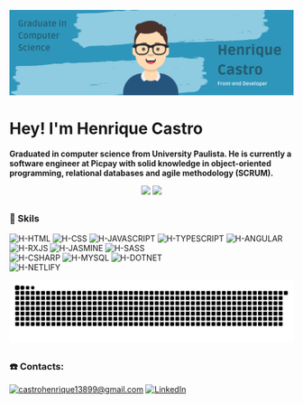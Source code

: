 ![alt text](https://github.com/HenriqueDeCastro/HenriqueDeCastro/blob/main/Git%20Banner.png)

# Hey! I'm Henrique Castro
__Graduated in computer science from University Paulista. He is currently a software engineer at Picpay with solid knowledge in object-oriented programming, relational databases and agile methodology (SCRUM).__
<br>

<div>
  <p align="center">
  <img height="180em" src="https://github-readme-stats.vercel.app/api?username=henriquedecastro&show_icons=true&theme=chartreuse-dark&include_all_commits=true&count_private=true"/>
  <img height="180em" src="https://github-readme-stats.vercel.app/api/top-langs/?username=henriquedecastro&layout=compact&langs_count=7&theme=chartreuse-dark"/>
 </p>
</div>
 
 ##
### 🚀 Skils
<div>
<img alt="H-HTML" src="https://img.shields.io/badge/html5-%23E34F26.svg?style=for-the-badge&logo=html5&logoColor=white">
<img alt="H-CSS" src="https://img.shields.io/badge/css3-%231572B6.svg?style=for-the-badge&logo=css3&logoColor=white">
<img alt="H-JAVASCRIPT" src="https://img.shields.io/badge/JavaScript-F7DF1E?style=for-the-badge&logo=javascript&logoColor=black">
<img alt="H-TYPESCRIPT" src="https://img.shields.io/badge/TypeScript-007ACC?style=for-the-badge&logo=typescript&logoColor=white">
<img alt="H-ANGULAR" src="https://img.shields.io/badge/Angular-DD0031?style=for-the-badge&logo=angular&logoColor=white">
<img alt="H-RXJS" src="https://img.shields.io/badge/RxJs-EA378E?style=for-the-badge&logo=reactivex&logoColor=white">
<img alt="H-JASMINE" src="https://img.shields.io/badge/Jasmine-993999?style=for-the-badge&logo=Jasmine&logoColor=white">
<img alt="H-SASS" src="https://img.shields.io/badge/Sass-CC6699?style=for-the-badge&logo=sass&logoColor=white">
<br>
<img alt="H-CSHARP" src="https://img.shields.io/badge/Csharp-7D5B8C?style=for-the-badge&logo=csharp&logoColor=white">
<img alt="H-MYSQL" src="https://img.shields.io/badge/mysql-002F5E?style=for-the-badge&logo=mysql&logoColor=white">
<img alt="H-DOTNET" src="https://img.shields.io/badge/.NET%20CORE-9966CC?style=for-the-badge&logo=DOTNET&logoColor=white">
<br>
<img alt="H-NETLIFY" src="https://img.shields.io/badge/Netlify-00C7B7?style=for-the-badge&logo=netlify&logoColor=white">
</div>

 ![Snake animation](https://github.com/HenriqueDeCastro/HenriqueDeCastro/blob/main/github-contribution-grid-snake.svg)

##
### ☎️ Contacts:

<a href="mailto:castrohenrique13899@gmail.com">![castrohenrique13899@gmail.com](https://img.shields.io/badge/Gmail-D14836?style=for-the-badge&logo=gmail&logoColor=white)</a> <a href="https://www.linkedin.com/in/henrique-castro-782749178/">![LinkedIn](https://img.shields.io/badge/LinkedIn-0077B5?style=for-the-badge&logo=linkedin&logoColor=white)</a>
